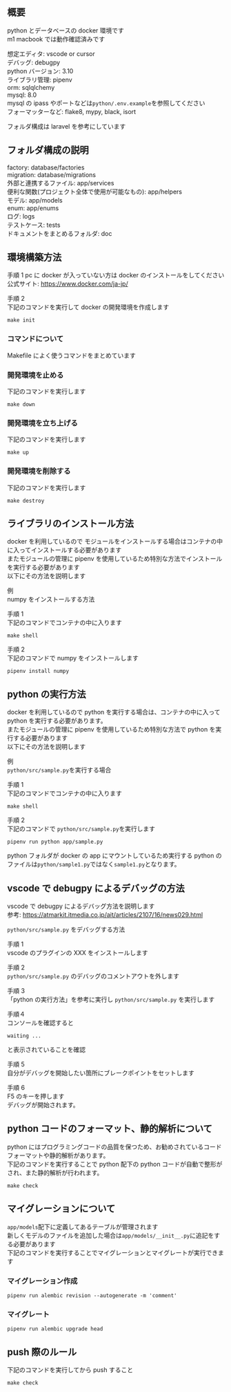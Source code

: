 ## 概要

python とデータベースの docker 環境です  
m1 macbook では動作確認済みです

想定エディタ: vscode or cursor  
デバッグ: debugpy  
python バージョン: 3.10  
ライブラリ管理: pipenv  
orm: sqlqlchemy  
mysql: 8.0  
mysql の ipass やポートなどは`python/.env.example`を参照してください  
フォーマッターなど: flake8, mypy, black, isort

フォルダ構成は laravel を参考にしています

## フォルダ構成の説明

factory: database/factories  
migration: database/migrations  
外部と連携するファイル: app/services  
便利な関数(プロジェクト全体で使用が可能なもの): app/helpers  
モデル: app/models  
enum: app/enums  
ログ: logs  
テストケース: tests  
ドキュメントをまとめるフォルダ: doc

## 環境構築方法

手順 1
pc に docker が入っていない方は docker のインストールをしてください  
公式サイト: https://www.docker.com/ja-jp/

手順 2  
下記のコマンドを実行して docker の開発環境を作成します

```
make init
```

### コマンドについて

Makefile によく使うコマンドをまとめています

### 開発環境を止める

下記のコマンドを実行します

```
make down
```

### 開発環境を立ち上げる

下記のコマンドを実行します

```
make up
```

### 開発環境を削除する

下記のコマンドを実行します

```
make destroy
```

## ライブラリのインストール方法

docker を利用しているので モジュールをインストールする場合はコンテナの中に入ってインストールする必要があります  
またモジュールの管理に pipenv を使用しているため特別な方法でインストールを実行する必要があります  
以下にその方法を説明します

例  
numpy をインストールする方法

手順 1  
下記のコマンドでコンテナの中に入ります

```
make shell
```

手順 2  
下記のコマンドで numpy をインストールします

```
pipenv install numpy
```

## python の実行方法

docker を利用しているので python を実行する場合は、コンテナの中に入って python を実行する必要があります。  
またモジュールの管理に pipenv を使用しているため特別な方法で python を実行する必要があります  
以下にその方法を説明します

例  
`python/src/sample.py`を実行する場合

手順 1  
下記のコマンドでコンテナの中に入ります

```
make shell
```

手順 2  
下記のコマンドで `python/src/sample.py`を実行します

```
pipenv run python app/sample.py
```

python フォルダが docker の app にマウントしているため実行する python のファイルは`python/sample1.py`ではなく`sample1.py`となります。

## vscode で debugpy によるデバッグの方法

vscode で debugpy によるデバッグ方法を説明します  
参考: https://atmarkit.itmedia.co.jp/ait/articles/2107/16/news029.html

`python/src/sample.py` をデバッグする方法

手順 1  
vscode のプラグインの XXX をインストールします

手順 2  
`python/src/sample.py` のデバッグのコメントアウトを外します

手順 3  
「python の実行方法」を参考に実行し `python/src/sample.py` を実行します

手順４  
コンソールを確認すると

```
waiting ...
```

と表示されていることを確認

手順 5  
自分がデバッグを開始したい箇所にブレークポイントをセットします

手順 6  
F5 のキーを押します  
デバッグが開始されます。

## python コードのフォーマット、静的解析について

python にはプログラミングコードの品質を保つため、お勧めされているコードフォーマットや静的解析があります。  
下記のコマンドを実行することで python 配下の python コードが自動で整形がされ、また静的解析が行われます。

```
make check
```

## マイグレーションについて

`app/models`配下に定義してあるテーブルが管理されます  
新しくモデルのファイルを追加した場合は`app/models/__init__.py`に追記をする必要があります  
下記のコマンドを実行することでマイグレーションとマイグレートが実行できます

### マイグレーション作成

```
pipenv run alembic revision --autogenerate -m 'comment'
```

### マイグレート

```
pipenv run alembic upgrade head
```

## push 際のルール

下記のコマンドを実行してから push すること

```
make check
```
